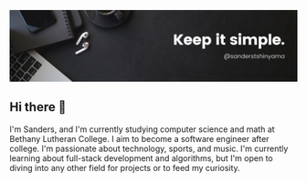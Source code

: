 [![Header](readme_header.png "Header")]([https://some-url.dev/](https://www.linkedin.com/in/sanders-tshinyama/))
## Hi there 👋
I'm Sanders, and I'm currently studying computer science and math at Bethany Lutheran College. I aim to become a software engineer after college. I'm passionate about technology, sports, and music. I'm currently learning about full-stack development and algorithms, but I'm open to diving into any other field for projects or to feed my curiosity.

<!--
**Sanders493/Sanders493** is a ✨ _special_ ✨ repository because its `README.md` (this file) appears on your GitHub profile.

Here are some ideas to get you started:

- 🔭 I’m currently working on ...
- 🌱 I’m currently learning ...
- 👯 I’m looking to collaborate on ...
- 🤔 I’m looking for help with ...
- 💬 Ask me about ...
- 📫 How to reach me: ...
- 😄 Pronouns: ...
- ⚡ Fun fact: ...
-->
